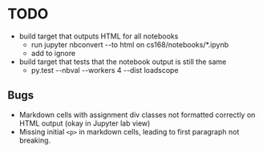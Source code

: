 # TODO

* build target that outputs HTML for all notebooks
    - run jupyter nbconvert --to html on cs168/notebooks/*.ipynb
    - add to ignore
* build target that tests that the notebook output is still the same
    - py.test --nbval --workers 4 --dist loadscope

## Bugs

* Markdown cells with assignment div classes not formatted correctly on HTML output (okay in Jupyter lab view)
* Missing initial `<p>` in markdown cells, leading to first paragraph not breaking.
